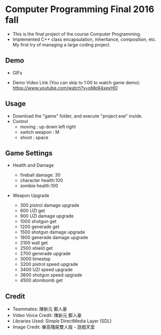 # Computer Programming Final 2016 fall
- This is the final project of the course Computer Programming.
- Implemented C++ class encapsulation, inheritance, composition, etc. My first try of managing a large coding project.

## Demo
- GIFs

- Demo Video Link (You can skip to 1:00 to watch game demo): 
https://www.youtube.com/watch?v=pMp94xexHI0

## Usage 
- Download the "game" folder, and execute "project.exe" inside.
- Control 
  - moving : up down left right
  - switch weapon : M
  - shoot : space 

## Game Settings
- Health and Damage
  - fireball damage: 30
  - character health:100
  - zombie health:100

- Weapon Upgrade
  - 300 pistrol damage upgrade
  - 600 UZI get
  - 900 UZI damage upgrade
  - 1000 shotgun get
  - 1200 generade get
  - 1500 shotgun damage upgrade
  - 1800 generade damage upgrade
  - 2100 wall get
  - 2500 shield get
  - 2700 generade upgrade
  - 3000 timestop
  - 3200 pistrol speed upgrade 
  - 3400 UZI speed upgrade
  - 3600 shotgun speed upgrade
  - 4500 atombomb get

## Credit
- Teammates: 陳新元 鄭人豪
- Video Voice Credit: 陳新元 鄭人豪
- Libraries Used: Simple DirectMedia Layer (SDL)
- Image Credit: 樂高殭屍雙人版 - 遊戲天堂

